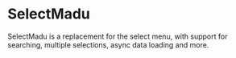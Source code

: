 # SelectMadu
SelectMadu is a replacement for the select menu, with support for searching, multiple selections, async data loading and more.
